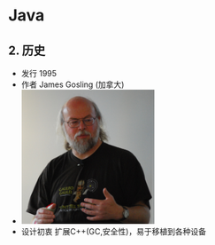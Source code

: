 # Java

## 2. 历史
* 发行 1995
* 作者 James Gosling (加拿大)
* <img src="James_Gosling_2008.jpg" width="50%" height="50%">
* 设计初衷 扩展C++(GC,安全性)，易于移植到各种设备
